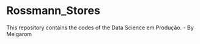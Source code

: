 # Rossmann_Stores
This repository contains the codes of the Data Science em Produção. - By Meigarom
